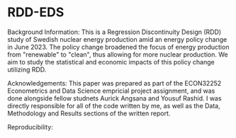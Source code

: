 # RDD-EDS
Background Information:
This is a Regression Discontinuity Design (RDD) study of Swedish nuclear energy production amid an energy policy change in June 2023.
The policy change broadened the focus of energy production from "renewable" to "clean", thus allowing for more nuclear production.
We aim to study the statistical and economic impacts of this policy change utilizing RDD.

Acknowledgements:
This paper was prepared as part of the ECON32252 Econometrics and Data Science empricial project assignment, and was done alongside fellow studnets Aurick Angsana and Yousuf Rashid. I was directly responsible for all of the code written by me, as well as the Data, Methodology and Results sections of the written report. 

Reproducibility:

